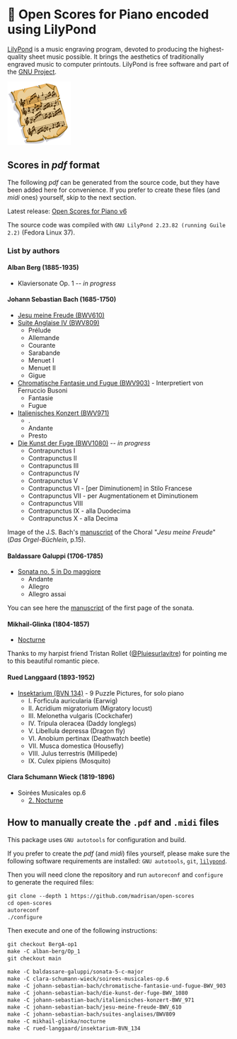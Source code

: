 # :musical_score: Open Scores for Piano encoded using LilyPond

[LilyPond](https://lilypond.org/) is a music engraving program, devoted to producing the highest-quality sheet music possible.
It brings the aesthetics of traditionally engraved music to computer printouts.
LilyPond is free software and part of the [GNU Project](https://gnu.org/).

![Open Musical Scores Logo](images/SheetMusic-icon.png)

## Scores in *pdf* format

The following *pdf* can be generated from the source code, but they have been added here for convenience.
If you prefer to create these files (and *midi* ones) yourself, skip to the next section.

Latest release: [Open Scores for Piano v6](https://github.com/madrisan/open-scores/releases)

The source code was compiled with `GNU LilyPond 2.23.82 (running Guile 2.2)` (Fedora Linux 37).

### List by authors

#### Alban Berg (1885-1935)

 * Klaviersonate Op. 1 -- *in progress*

#### Johann Sebastian Bach (1685-1750)

 * [Jesu meine Freude (BWV610)](https://github.com/madrisan/open-scores/releases/download/v6/Baldassare-Galuppi-Sonata-5.pdf)
 * [Suite Anglaise IV (BWV809)](https://github.com/madrisan/open-scores/releases/download/v6/JS-Bach-BWV809-Suite-Anglaise-4.pdf)
   * Prélude
   * Allemande
   * Courante
   * Sarabande
   * Menuet I
   * Menuet II
   * Gigue
 * [Chromatische Fantasie und Fugue (BWV903)](https://github.com/madrisan/open-scores/releases/download/v6/JS-Bach-BWV903-Chromatische-Fantasie-und-Fugue.pdf) - Interpretiert von Ferruccio Busoni
   * Fantasie
   * Fugue
 * [Italienisches Konzert (BWV971)](https://github.com/madrisan/open-scores/releases/download/v6/JS-Bach-BWV971-Italienisches-Konzert.pdf)
   * .
   * Andante
   * Presto
 * [Die Kunst der Fuge (BWV1080)](https://github.com/madrisan/open-scores/releases/download/v6/JS-Bach-BWV1080-Die-Kunst-der-Fuge.pdf) -- *in progress*
   * Contrapunctus I
   * Contrapunctus II
   * Contrapunctus III
   * Contrapunctus IV
   * Contrapunctus V
   * Contrapunctus VI - [per Diminutionem] in Stilo Francese
   * Contrapunctus VII - per Augmentationem et Diminutionem
   * Contrapunctus VIII
   * Contrapunctus IX - alla Duodecima
   * Contrapunctus X - alla Decima

Image of the J.S. Bach's [manuscript](images/js-bach-jesu-meine-freude-manuscript.png) of the Choral "*Jesu meine Freude*" (*Das Orgel-Büchlein*, p.15).

#### Baldassare Galuppi (1706-1785)

 * [Sonata no. 5 in Do maggiore](https://github.com/madrisan/open-scores/releases/download/v6/Baldassare-Galuppi-Sonata-5.pdf)
   * Andante
   * Allegro
   * Allegro assai

You can see here the [manuscript](images/baldassare-galuppi-sonata-5-manuscript-1st-page.png) of the first page of the sonata.

#### Mikhail-Glinka (1804-1857)

 * [Nocturne](https://github.com/madrisan/open-scores/releases/download/v4/Mikhail-Glinka-Nocturne.pdf)

Thanks to my harpist friend Tristan Rollet ([@Pluiesurlavitre](https://github.com/Pluiesurlavitre)) for pointing me to this beautiful romantic piece.

#### Rued Langgaard (1893-1952)

 * [Insektarium (BVN 134)](https://github.com/madrisan/open-scores/releases/download/v4/Rued-Langgaard-Insektarium-BVN-134.pdf) - 9 Puzzle Pictures, for solo piano
   * I. Forficula auricularia (Earwig)
   * II. Acridium migratorium (Migratory locust)
   * III. Melonetha vulgaris (Cockchafer)
   * IV. Tripula oleracea (Daddy longlegs)
   * V. Libellula depressa (Dragon fly)
   * VI. Anobium pertinax (Deathwatch beetle)
   * VII. Musca domestica (Housefly)
   * VIII. Julus terrestris (Millipede)
   * IX. Culex pipiens (Mosquito)

#### Clara Schumann Wieck (1819-1896)

 * Soirées Musicales op.6
   * [2. Nocturne](https://github.com/madrisan/open-scores/releases/download/v4/Clara-Schumann-Wieck-Soirees-Musicales-op.6.pdf)

## How to manually create the `.pdf` and `.midi` files

This package uses `GNU autotools` for configuration and build.

If you prefer to create the *pdf* (and *midi*) files yourself, please make sure the following software requirements are installed: `GNU autotools`, `git`, [`lilypond`](https://lilypond.org/).

Then you will need clone the repository and run `autoreconf` and `configure` to generate the required files:
```
git clone --depth 1 https://github.com/madrisan/open-scores
cd open-scores
autoreconf
./configure
```
Then execute and one of the following instructions:
```
git checkout BergA-op1
make -C alban-berg/Op_1
git checkout main
```
```
make -C baldassare-galuppi/sonata-5-c-major
make -C clara-schumann-wieck/soirees-musicales-op.6
make -C johann-sebastian-bach/chromatische-fantasie-und-fugue-BWV_903
make -C johann-sebastian-bach/die-kunst-der-fuge-BWV_1080
make -C johann-sebastian-bach/italienisches-konzert-BWV_971
make -C johann-sebastian-bach/jesu-meine-freude-BWV_610
make -C johann-sebastian-bach/suites-anglaises/BWV809
make -C mikhail-glinka/nocturne
make -C rued-langgaard/insektarium-BVN_134
```
